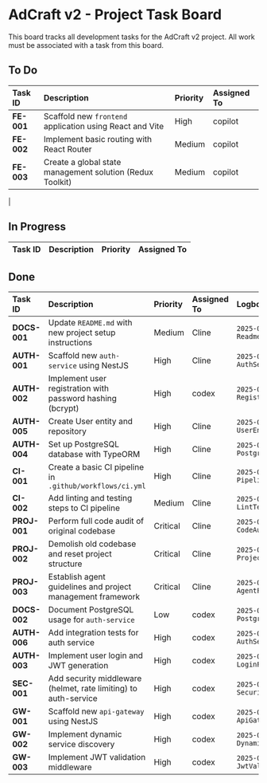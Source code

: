# AdCraft v2 - Project Task Board

This board tracks all development tasks for the AdCraft v2 project. All work must be associated with a task from this board.

## To Do

| Task ID      | Description                                               | Priority | Assigned To |
| :----------- | :-------------------------------------------------------- | :------- | :---------- |
| **FE-001**   | Scaffold new `frontend` application using React and Vite  | High     | copilot     |
| **FE-002**   | Implement basic routing with React Router                 | Medium   | copilot     |
| **FE-003**   | Create a global state management solution (Redux Toolkit) | Medium   | copilot     |

|

## In Progress

| Task ID | Description | Priority | Assigned To |
| :------ | :---------- | :------- | :---------- |

## Done

| Task ID      | Description                                                 | Priority | Assigned To | Logbook Entry                                |
| :----------- | :---------------------------------------------------------- | :------- | :---------- | :------------------------------------------- |
| **DOCS-001** | Update `README.md` with new project setup instructions      | Medium   | Cline       | `2025-07-03-DOCS-001-ReadmeUpdate.md`        |
| **AUTH-001** | Scaffold new `auth-service` using NestJS                    | High     | Cline       | `2025-07-05-AUTH-001-AuthServiceScaffold.md` |
| **AUTH-002** | Implement user registration with password hashing (bcrypt)  | High     | codex       | `2025-07-04-AUTH-002-User-Registration.md`   |
| **AUTH-005** | Create User entity and repository                           | High     | Cline       | `2025-07-03-AUTH-005-UserEntity.md`          |
| **AUTH-004** | Set up PostgreSQL database with TypeORM                     | High     | Cline       | `2025-07-05-AUTH-004-PostgresSetupFixed.md`  |
| **CI-001**   | Create a basic CI pipeline in `.github/workflows/ci.yml`    | High     | Cline       | `2025-07-03-CI-001-PipelineSetup.md`         |
| **CI-002**   | Add linting and testing steps to CI pipeline                | Medium   | Cline       | `2025-07-03-CI-002-LintTestSteps.md`         |
| **PROJ-001** | Perform full code audit of original codebase                | Critical | Cline       | `2025-07-03-PROJ-001-CodeAudit.md`           |
| **PROJ-002** | Demolish old codebase and reset project structure           | Critical | Cline       | `2025-07-03-PROJ-002-ProjectReset.md`        |
| **PROJ-003** | Establish agent guidelines and project management framework | Critical | Cline       | `2025-07-03-PROJ-003-AgentFramework.md`      |
| **DOCS-002** | Document PostgreSQL usage for `auth-service`                | Low      | codex       | `2025-07-05-DOCS-002-PostgresUpdate.md`      |
| **AUTH-006** | Add integration tests for auth service                      | High     | codex       | `2025-07-05-AUTH-006-AuthServiceE2E.md`      |
| **AUTH-003** | Implement user login and JWT generation | High | codex | `2025-07-06-AUTH-003-LoginFlow.md` |
| **SEC-001** | Add security middleware (helmet, rate limiting) to auth-service | High | codex | `2025-07-06-SEC-001-SecurityMiddleware.md` |
| **GW-001** | Scaffold new `api-gateway` using NestJS | High | codex | `2025-07-06-GW-001-ApiGatewayScaffold.md` |
| **GW-002** | Implement dynamic service discovery | High | codex | `2025-07-06-GW-002-DynamicServiceDiscovery.md` |
| **GW-003** | Implement JWT validation middleware | High | codex | `2025-07-06-GW-003-JwtValidationMiddleware.md` |

